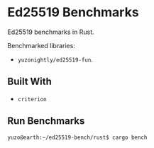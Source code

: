 # Ed25519 Benchmarks

Ed25519 benchmarks in Rust.

Benchmarked libraries:

- `yuzonightly/ed25519-fun`.

## Built With

- `criterion`

## Run Benchmarks

```console
yuzo@earth:~/ed25519-bench/rust$ cargo bench
```
